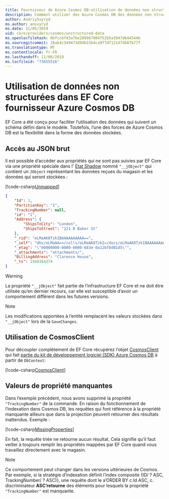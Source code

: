 ```yaml
---
title: Fournisseur de Azure Cosmos DB-utilisation de données non structurées-EF Core
description: Comment utiliser des Azure Cosmos DB des données non structurées à l’aide de Entity Framework Core
author: AndriySvyryd
ms.author: ansvyryd
ms.date: 11/05/2019
uid: core/providers/cosmos/unstructured-data
ms.openlocfilehash: 0bfccbfd3af6e209967004752b5a3947d644544b
ms.sourcegitcommit: 18ab4c349473d94b15b4ca977df12147db07b77f
ms.translationtype: MT
ms.contentlocale: fr-FR
ms.lasthandoff: 11/06/2019
ms.locfileid: "73655516"
---
```

# <a name="working-with-unstructured-data-in-ef-core-azure-cosmos-db-provider"></a>Utilisation de données non structurées dans EF Core fournisseur Azure Cosmos DB

EF Core a été conçu pour faciliter l’utilisation des données qui suivent un schéma défini dans le modèle. Toutefois, l’une des forces de Azure Cosmos DB est la flexibilité dans la forme des données stockées.

## <a name="accessing-the-raw-json"></a>Accès au JSON brut

Il est possible d’accéder aux propriétés qui ne sont pas suivies par EF Core via une propriété spéciale dans l' [État Shadow](../../modeling/shadow-properties.md) nommé `"__jObject"` qui contient un `JObject` représentant les données reçues du magasin et les données qui seront stockées :

[!code-csharp[Unmapped](../../../../samples/core/Cosmos/UnstructuredData/Sample.cs?highlight=23,24&name=Unmapped)]

``` json
{
    "Id": 1,
    "PartitionKey": "1",
    "TrackingNumber": null,
    "id": "1",
    "Address": {
        "ShipsToCity": "London",
        "ShipsToStreet": "221 B Baker St"
    },
    "_rid": "eLMaAK8TzkIBAAAAAAAAAA==",
    "_self": "dbs/eLMaAA==/colls/eLMaAK8TzkI=/docs/eLMaAK8TzkIBAAAAAAAAAA==/",
    "_etag": "\"00000000-0000-0000-683e-0a12bf8d01d5\"",
    "_attachments": "attachments/",
    "BillingAddress": "Clarence House",
    "_ts": 1568164374
}
```

> [!WARNING]
> La propriété `"__jObject"` fait partie de l’infrastructure EF Core et ne doit être utilisée qu’en dernier recours, car elle est susceptible d’avoir un comportement différent dans les futures versions.

> [!NOTE]
> Les modifications apportées à l’entité remplacent les valeurs stockées dans `"__jObject"` lors de la `SaveChanges`.

## <a name="using-cosmosclient"></a>Utilisation de CosmosClient

Pour découpler complètement de EF Core récupérez l’objet [CosmosClient](/dotnet/api/Microsoft.Azure.Cosmos.CosmosClient) qui fait [partie du kit de développement logiciel (SDK) Azure Cosmos DB](/azure/cosmos-db/sql-api-get-started) à partir de `DbContext`:

[!code-csharp[CosmosClient](../../../../samples/core/Cosmos/UnstructuredData/Sample.cs?highlight=3&name=CosmosClient)]

## <a name="missing-property-values"></a>Valeurs de propriété manquantes

Dans l’exemple précédent, nous avons supprimé la propriété `"TrackingNumber"` de la commande. En raison du fonctionnement de l’indexation dans Cosmos DB, les requêtes qui font référence à la propriété manquante ailleurs que dans la projection peuvent retourner des résultats inattendus. Exemple :

[!code-csharp[MissingProperties](../../../../samples/core/Cosmos/UnstructuredData/Sample.cs?name=MissingProperties)]

En fait, la requête triée ne retourne aucun résultat. Cela signifie qu’il faut veiller à toujours remplir les propriétés mappées par EF Core quand vous travaillez directement avec le magasin.

> [!NOTE]
> Ce comportement peut changer dans les versions ultérieures de Cosmos. Par exemple, si la stratégie d’indexation définit l’index composite {ID/ ? ASC, TrackingNumber/ ? ASC)}, une requête dont le a’ORDER BY c.Id ASC, c. discriminateur __ASC’retourne__ des éléments pour lesquels la propriété `"TrackingNumber"` est manquante.
